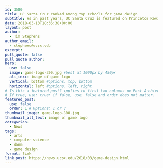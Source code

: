 ```yaml
---
id: 3580
title: UC Santa Cruz ranked among top schools for game design
subtitle: As in past years, UC Santa Cruz is featured on Princeton Review's 2018 lists for top undergraduate and graduate programs in game design
date: 2018-03-13T18:36:38+00:00
layout: post
author:
  - Tim Stephens
author_email:
  - stephens@ucsc.edu
excerpt: 
pull_quote: false
pull_quote_author:
hero:
  use: false
  image: game-logo-300.jpg #best at 1000px by 450px
  alt_text: image of game logo
  vertical: bottom #options: top, bottom
  horizontal: left #options: left, right
# Is this a featured post? Applies to first two columns on Post Archive Page.
# If true, use: true; if false, use: false and order does not matter.
featured_post:
  use: false
  order: 1 # Options: 1 or 2
thumbnail_image: game-logo-300.jpg
thumbnail_alt_text: image of game logo
categories:
  - News
tags:
  - arts
  - computer science
  - danm
  - game design
format: link
link_post: https://news.ucsc.edu/2018/03/game-design.html
---
```

